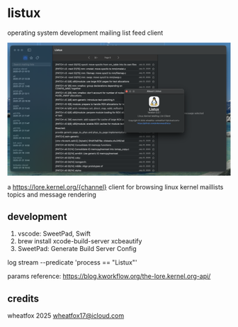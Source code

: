 # listux

operating system development mailing list feed client

![image1.png](images/image1.png)

a https://lore.kernel.org/{channel} client for browsing linux kernel maillists topics and message rendering


## development

1. vscode: SweetPad, Swift
2. brew install xcode-build-server xcbeautify
3. SweetPad: Generate Build Server Config

log stream --predicate 'process == "Listux"'

params reference: https://blog.kworkflow.org/the-lore.kernel.org-api/

## credits

wheatfox 2025 wheatfox17@icloud.com
